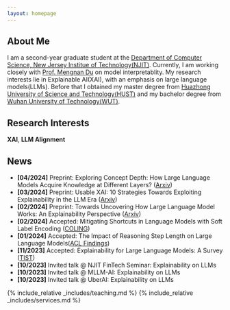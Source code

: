 ```yaml
---
layout: homepage
---
```


## About Me

I am a second-year graduate student at the [Department of Computer Science, New Jersey Institue of Technology(NJIT)](https://cs.njit.edu). Currently, I am working closely with [Prof. Mengnan Du](https://mengnandu.com) on model interpretablity. My research interests lie in Explainable AI(XAI), with an emphasis on large language models(LLMs). Before that I obtained my master degree from [Huazhong University of Science and Technology(HUST)](http://aia.hust.edu.cn) and my bachelor degree from [Wuhan University of Technology(WUT)](http://sa.whut.edu.cn).


## Research Interests

**XAI**, **LLM Alignment**

## News

- **[04/2024]** Preprint: Exploring Concept Depth: How Large Language Models Acquire Knowledge at Different Layers? ([Arxiv](https://arxiv.org/abs/2404.07066))
- **[03/2024]** Preprint: Usable XAI: 10 Strategies Towards Exploiting Explainability in the LLM Era ([Arxiv](https://arxiv.org/abs/2403.08946))
- **[02/2024]** Preprint: Towards Uncovering How Large Language Model Works: An Explainability Perspective ([Arxiv](https://arxiv.org/abs/2402.10688))
- **[02/2024]** Accepted: Mitigating Shortcuts in Language Models with Soft Label Encoding ([COLING](https://arxiv.org/abs/2309.09380))
- **[01/2024]** Accepted: The Impact of Reasoning Step Length on Large Language Models([ACL Findings](https://arxiv.org/pdf/2401.04925.pdf))
- **[11/2023]** Accepted: Explainability for Large Language Models: A Survey ([TIST](https://dl.acm.org/doi/pdf/10.1145/3639372))
- **[10/2023]** Invited talk @ NJIT FinTech Seminar: Explainability on LLMs
- **[10/2023]** Invited talk @ MLLM-AI: Explainability on LLMs
- **[10/2023]** Invited talk @ UberAI: Explainability on LLMs


<!-- {% include_relative _includes/publications.md %} -->

{% include_relative _includes/teaching.md %}
{% include_relative _includes/services.md %}
